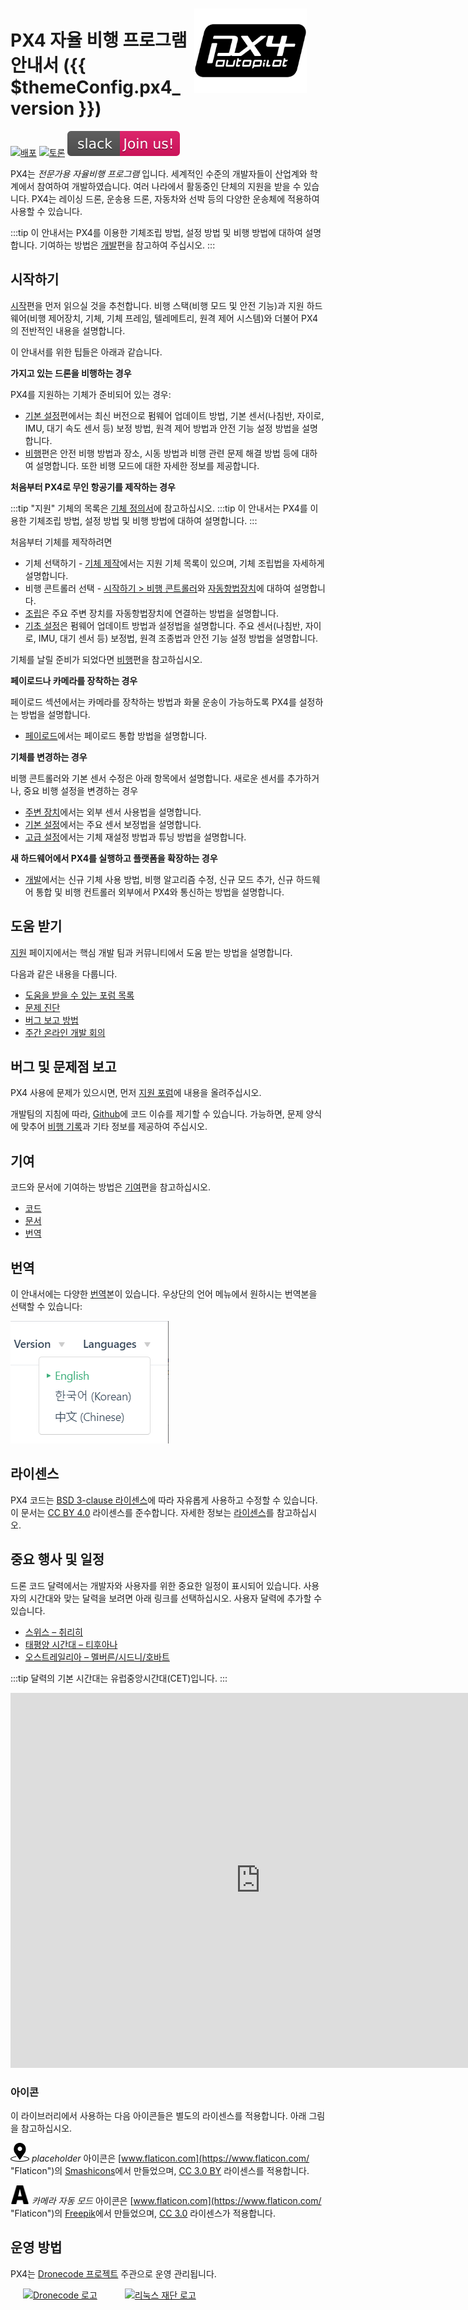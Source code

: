 <div style="float:right; padding:10px; margin-right:20px;"><a href="https://px4.io/"><img src="../assets/site/logo_pro_small.png" title="PX4 로고" width="180px" /></a></div>

# PX4 자율 비행 프로그램 안내서 ({{ $themeConfig.px4_version }})

[![배포](https://img.shields.io/badge/release-master-blue.svg)](https://github.com/PX4/PX4-Autopilot/releases) [![토론](https://img.shields.io/badge/discuss-px4-ff69b4.svg)](https://discuss.px4.io//) [![슬랙](../assets/site/slack.svg)](https://join.slack.com/t/px4/shared_invite/zt-si4xo5qs-R4baYFmMjlrT4rQK5yUnaA)

PX4는 *전문가용 자율비행 프로그램* 입니다. 세계적인 수준의 개발자들이 산업계와 학계에서 참여하여 개발하였습니다. 여러 나라에서 활동중인 단체의 지원을 받을 수 있습니다. PX4는 레이싱 드론, 운송용 드론, 자동차와 선박 등의 다양한 운송체에 적용하여 사용할 수 있습니다.

:::tip
이 안내서는 PX4를 이용한 기체조립 방법, 설정 방법 및 비행 방법에 대하여 설명합니다. 기여하는 방법은 [개발](development/development.md)편을 참고하여 주십시오. :::

## 시작하기

[시작](getting_started/README.md)편을 먼저 읽으실 것을 추천합니다. 비행 스택(비행 모드 및 안전 기능)과 지원 하드웨어(비행 제어장치, 기체, 기체 프레임, 텔레메트리, 원격 제어 시스템)와 더불어 PX4의 전반적인 내용을 설명합니다.

이 안내서를 위한 팁들은 아래과 같습니다.

**가지고 있는 드론을 비행하는 경우**

PX4를 지원하는 기체가 준비되어 있는 경우:

- [기본 설정](config/README.md)편에서는 최신 버전으로 펌웨어 업데이트 방법, 기본 센서(나침반, 자이로, IMU, 대기 속도 센서 등) 보정 방법, 원격 제어 방법과 안전 기능 설정 방법을 설명합니다.
- [비행](flying/README.md)편은 안전 비행 방법과 장소, 시동 방법과 비행 관련 문제 해결 방법 등에 대하여 설명합니다. 또한 비행 모드에 대한 자세한 정보를 제공합니다.


**처음부터 PX4로 무인 항공기를 제작하는 경우**

:::tip
"지원" 기체의 목록은 [기체 정의서](airframes/airframe_reference.md)에 참고하십시오. :::tip
이 안내서는 PX4를 이용한 기체조립 방법, 설정 방법 및 비행 방법에 대하여 설명합니다. 
:::

처음부터 기체를 제작하려면

- 기체 선택하기 - [기체 제작](airframes/README.md)에서는 지원 기체 목록이 있으며, 기체 조립법을 자세하게 설명합니다.
- 비행 콘트롤러 선택 - [시작하기 &gt; 비행 콘트롤러](getting_started/flight_controller_selection.md)와 [자동항법장치](flight_controller/README.md)에 대하여 설명합니다.
- [조립](assembly/README.md)은 주요 주변 장치를 자동항법장치에 연결하는 방법을 설명합니다.
- [기초 설정](config/README.md)은 펌웨어 업데이트 방법과 설정법을 설명합니다. 주요 센서(나침반, 자이로, IMU, 대기 센서 등) 보정법, 원격 조종법과 안전 기능 설정 방법을 설명합니다.

기체를 날릴 준비가 되었다면 [비행](flying/README.md)편을 참고하십시오.

**페이로드나 카메라를 장착하는 경우**

페이로드 섹션에서는 카메라를 장착하는 방법과 화물 운송이 가능하도록 PX4를 설정하는 방법을 설명합니다.

- [페이로드](payloads/README.md)에서는 페이로드 통합 방법을 설명합니다.

**기체를 변경하는 경우**

비행 콘트롤러와 기본 센서 수정은 아래 항목에서 설명합니다. 새로운 센서를 추가하거나, 중요 비행 설정을 변경하는 경우

- [주변 장치](peripherals/README.md)에서는 외부 센서 사용법을 설명합니다.
- [기본 설정](config/README.md)에서는 주요 센서 보정법을 설명합니다.
- [고급 설정](advanced_config/README.md)에서는 기체 재설정 방법과 튜닝 방법을 설명합니다.


**새 하드웨어에서 PX4를 실행하고 플랫폼을 확장하는 경우**

- [개발](development/development.md)에서는 신규 기체 사용 방법, 비행 알고리즘 수정, 신규 모드 추가, 신규 하드웨어 통합 및 비행 컨트롤러 외부에서 PX4와 통신하는 방법을 설명합니다.


## 도움 받기

[지원](contribute/support.md) 페이지에서는 핵심 개발 팀과 커뮤니티에서 도움 받는 방법을 설명합니다.

다음과 같은 내용을 다룹니다.
- [도움을 받을 수 있는 포럼 목록](contribute/support.md#forums-and-chat)
- [문제 진단](contribute/support.md#diagnosing-problems)
- [버그 보고 방법](contribute/support.md#issue-bug-reporting)
- [주간 온라인 개발 회의](contribute/support.md#weekly-dev-call)


## 버그 및 문제점 보고

PX4 사용에 문제가 있으시면, 먼저 [지원 포럼](contribute/support.md#forums-and-chat)에 내용을 올려주십시오.

개발팀의 지침에 따라, [Github](https://github.com/PX4/PX4-Autopilot/issues)에 코드 이슈를 제기할 수 있습니다. 가능하면, 문제 양식에 맞추어 [비행 기록](getting_started/flight_reporting.md)과 기타 정보를 제공하여 주십시오.


## 기여

코드와 문서에 기여하는 방법은 [기여](contribute/README.md)편을 참고하십시오.
- [코드](contribute/README.md)
- [문서](contribute/docs.md)
- [번역](contribute/translation.md)

## 번역

이 안내서에는 다양한 [번역](contribute/translation.md)본이 있습니다. 우상단의 언어 메뉴에서 원하시는 번역본을 선택할 수 있습니다:

![언어 선택](../assets/vuepress/language_selector.png)

## 라이센스

PX4 코드는 [BSD 3-clause 라이센스](https://opensource.org/licenses/BSD-3-Clause)에 따라 자유롭게 사용하고 수정할 수 있습니다. 이 문서는 [CC BY 4.0](https://creativecommons.org/licenses/by/4.0/) 라이센스를 준수합니다. 자세한 정보는 [라이센스](contribute/licenses.md)를 참고하십시오.


## 중요 행사 및 일정

드론 코드 달력에서는 개발자와 사용자를 위한 중요한 일정이 표시되어 있습니다. 사용자의 시간대와 맞는 달력을 보려면 아래 링크를 선택하십시오. 사용자 달력에 추가할 수 있습니다.
* [스위스 – 취리히](https://calendar.google.com/calendar/embed?src=linuxfoundation.org_g21tvam24m7pm7jhev01bvlqh8%40group.calendar.google.com&ctz=Europe%2FZurich)
* [태평양 시간대 – 티후아나](https://calendar.google.com/calendar/embed?src=linuxfoundation.org_g21tvam24m7pm7jhev01bvlqh8%40group.calendar.google.com&ctz=America%2FTijuana)
* [오스트레일리아 – 멜버른/시드니/호바트](https://calendar.google.com/calendar/embed?src=linuxfoundation.org_g21tvam24m7pm7jhev01bvlqh8%40group.calendar.google.com&ctz=Australia%2FSydney)

:::tip
달력의 기본 시간대는 유럽중앙시간대(CET)입니다.
:::

<iframe src="https://calendar.google.com/calendar/embed?title=Dronecode%20Calendar&amp;mode=WEEK&amp;height=600&amp;wkst=1&amp;bgcolor=%23FFFFFF&amp;src=linuxfoundation.org_g21tvam24m7pm7jhev01bvlqh8%40group.calendar.google.com&amp;color=%23691426&amp;ctz=Europe%2FZurich" style="border-width:0" width="800" height="600" frameborder="0" scrolling="no"></iframe>


### 아이콘

이 라이브러리에서 사용하는 다음 아이콘들은 별도의 라이센스를 적용합니다. 아래 그림을 참고하십시오.

<img src="../assets/site/position_fixed.svg" title="요청된 위치 고정(예, GPS)" width="30px" /> *placeholder* 아이콘은 [www.flaticon.com](https://www.flaticon.com/ "Flaticon")의 <a href="https://www.flaticon.com/authors/smashicons" title="Smashicons">Smashicons</a>에서 만들었으며, <a href="https://creativecommons.org/licenses/by/3.0/" title="Creative Commons BY 3.0" target="_blank">CC 3.0 BY</a> 라이센스를 적용합니다.

<img src="../assets/site/automatic_mode.svg" title="자동 모드" width="30px" /> *카메라 자동 모드* 아이콘은 [www.flaticon.com](https://www.flaticon.com/ "Flaticon")의 <a href="https://www.freepik.com" title="Freepik">Freepik</a>에서 만들었으며, <a href="http://creativecommons.org/licenses/by/3.0/" title="Creative Commons BY 3.0" target="_blank">CC 3.0</a> 라이센스가 적용합니다.


## 운영 방법

PX4는 [Dronecode 프로젝트](https://www.dronecode.org/) 주관으로 운영 관리됩니다.

<a href="https://www.dronecode.org/" style="padding:20px" ><img src="https://mavlink.io/assets/site/logo_dronecode.png" alt="Dronecode 로고" width="110px"/></a>
<a href="https://www.linuxfoundation.org/projects" style="padding:20px;"><img src="https://mavlink.io/assets/site/logo_linux_foundation.png" alt="리눅스 재단 로고" width="80px" /></a>
<div style="padding:10px">&nbsp;</div>
